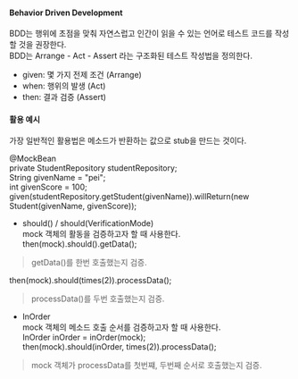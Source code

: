 #### Behavior Driven Development
BDD는 행위에 초점을 맞춰 자연스럽고 인간이 읽을 수 있는 언어로 테스트 코드를 작성할 것을 권장한다.  
BDD는 Arrange - Act - Assert 라는 구조화된 테스트 작성법을 정의한다.  
- given: 몇 가지 전제 조건 (Arrange)
- when: 행위의 발생 (Act)
- then: 결과 검증 (Assert)

#### 활용 예시
가장 일반적인 활용법은 메소드가 반환하는 값으로 stub을 만드는 것이다.  

@MockBean  
private StudentRepository studentRepository;  
String givenName = "pei";  
int givenScore = 100;  
given(studentRepository.getStudent(givenName)).willReturn(new Student(givenName, givenScore));  

- should() / should(VerificationMode)  
mock 객체의 활동을 검증하고자 할 때 사용한다.  
then(mock).should().getData();  
> getData()를 한번 호출했는지 검증.  

then(mock).should(times(2)).processData();  
> processData()를 두번 호출했는지 검증.  

- InOrder  
mock 객체의 메소드 호출 순서를 검증하고자 할 때 사용한다.  
InOrder inOrder = inOrder(mock);  
then(mock).should(inOrder, times(2)).processData();  
> mock 객체가 processData를 첫번쨰, 두번째 순서로 호출했는지 검증.  
